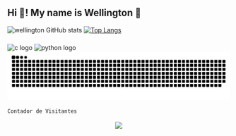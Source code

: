 <h2 align="left">Hi 👋! My name is Wellington 👋</h2>

![wellington GitHub stats](https://github-readme-stats.vercel.app/api?username=wellinton1&show_icons=true&theme=radical)
[![Top Langs](https://github-readme-stats.vercel.app/api/top-langs/?username=wellinton1&layout=compact)](https://github.com/anuraghazra/github-readme-stats)




###

<div align="left">
  
<img src="https://cdn.jsdelivr.net/gh/devicons/devicon/icons/c/c-original.svg" height="30" width="42" alt="c logo"  />
<img src="https://cdn.jsdelivr.net/gh/devicons/devicon/icons/python/python-original.svg" height="30" width="42" alt="python logo"  />

</div>

<img src="https://github.com/Platane/snk/raw/output/github-contribution-grid-snake.svg" alt="" style="max-width: 100%;">



``Contador de Visitantes``

<p align="center"><img align="center" src="https://profile-counter.glitch.me/{MthAlvarez}/count.svg" /></p> 
<br></div>
